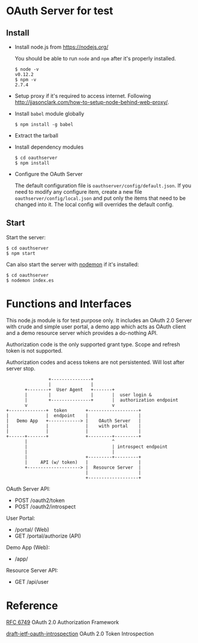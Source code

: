# OAuth Server for test

## Install

- Install node.js from <https://nodejs.org/>

  You should be able to run `node` and `npm` after it's properly installed.
  
  ```
  $ node -v
  v0.12.2
  $ npm -v
  2.7.4
  ```

- Setup proxy if it's required to access internet. Following <http://jjasonclark.com/how-to-setup-node-behind-web-proxy/>.

- Install `babel` module globally

  ```
  $ npm install -g babel
  ```
  
- Extract the tarball

- Install dependency modules

  ```
  $ cd oauthserver
  $ npm install
  ```
  
- Configure the OAuth Server

  The default configuration file is `oauthserver/config/default.json`. If you need to modify any configure item, create a new file `oauthserver/config/local.json` and put only the items that need to be changed into it. The local config will overrides the default config.
  
## Start

Start the server:

```
$ cd oauthserver
$ npm start
```

Can also start the server with [nodemon](http://nodemon.io/) if it's installed:

```
$ cd oauthserver
$ nodemon index.es
```

# Functions and Interfaces

This node.js module is for test purpose only. It includes an OAuth 2.0 Server with crude and simple user portal, a demo app which acts as OAuth client and a demo resource server which provides a do-nothing API.

Authorization code is the only supported grant type. Scope and refresh token is not supported.

Authorization codes and acess tokens are not persistented. Will lost after server stop.

```
                +---------------+                                
                |               |                                
       +--------+  User Agent   +-------+                        
       |        |               |       |  user login &          
       |        +---------------+       |  authorization endpoint
       v                                v                        
+--------------+  token       +-------------------+              
|              |  endpoint    |                   |              
|   Demo App   +------------> |    OAuth Server   |              
|              |              |    with portal    |              
|              |              |                   |              
+------+-------+              +---------+---------+              
       |                                ^                        
       |                                | introspect endpoint    
       |                                |                        
       |                      +---------+---------+              
       |     API (w/ token)   |                   |              
       +--------------------> |  Resource Server  |              
                              |                   |              
                              +-------------------+              
```

OAuth Server API:

- POST /oauth2/token
- POST /oauth2/introspect

User Portal:

- /portal/           (Web)
- GET /portal/authorize  (API)

Demo App (Web):

- /app/

Resource Server API:

- GET /api/user


# Reference

[RFC 6749](https://tools.ietf.org/html/rfc6749) OAuth 2.0 Authorization Framework

[draft-ietf-oauth-introspection](https://tools.ietf.org/html/draft-ietf-oauth-introspection-11) OAuth 2.0 Token Introspection
